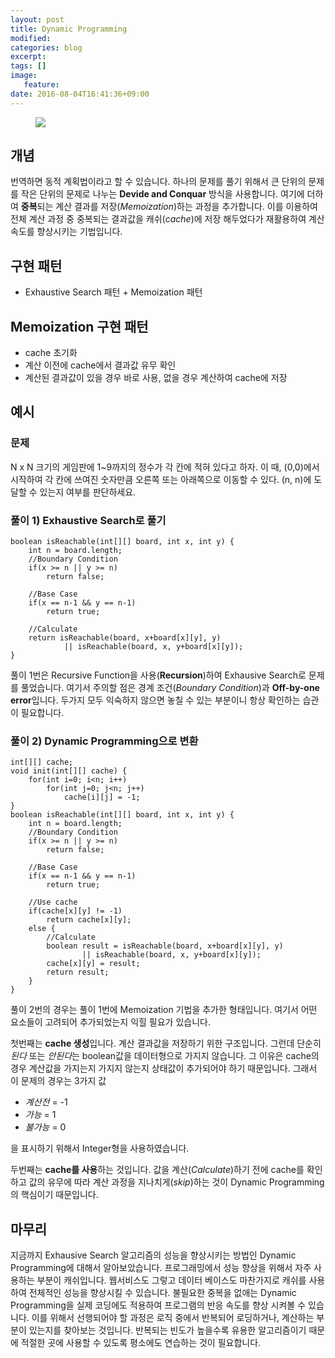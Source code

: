 ```yaml
---
layout: post
title: Dynamic Programming
modified:
categories: blog
excerpt:
tags: []
image:
   feature:
date: 2016-08-04T16:41:36+09:00
---
```


<figure>
	<a href="{{ site.url }}//images/dynamic_programming.jpeg"><img src="{{ site.url }}//images/dynamic_programming.jpeg"></a>
	<caption></caption>
</figure>

## 개념
번역하면 동적 계획법이라고 할 수 있습니다. 하나의 문제를 풀기 위해서 큰 단위의 문제를 작은 단위의 문제로 나누는 **Devide and Conquar** 방식을 사용합니다. 여기에 더하여 **중복**되는 계산 결과를 저장(*Memoization*)하는 과정을 추가합니다. 이를 이용하여 전체 계산 과정 중 중복되는 결과값을 캐쉬(*cache*)에 저장 해두었다가 재활용하여 계산 속도를 향상시키는 기법입니다.

## 구현 패턴
- Exhaustive Search 패턴 + Memoization 패턴

## Memoization 구현 패턴
- cache 초기화
- 계산 이전에 cache에서 결과값 유무 확인
- 계산된 결과값이 있을 경우 바로 사용, 없을 경우 계산하여 cache에 저장

## 예시
### 문제
N x N 크기의 게임판에 1~9까지의 정수가 각 칸에 적혀 있다고 하자. 이 때, (0,0)에서 시작하여 각 칸에 쓰여진 숫자만큼 오른쪽 또는 아래쪽으로 이동할 수 있다. (n, n)에 도달할 수 있는지 여부를 판단하세요.

### 풀이 1) Exhaustive Search로 풀기
~~~
boolean isReachable(int[][] board, int x, int y) {
 	int n = board.length;
	//Boundary Condition
	if(x >= n || y >= n)
		return false;
		
	//Base Case
	if(x == n-1 && y == n-1)
		return true;
		
	//Calculate
	return isReachable(board, x+board[x][y], y)
			|| isReachable(board, x, y+board[x][y]);
}
~~~
풀이 1번은 Recursive Function을 사용(**Recursion**)하여 Exhausive Search로 문제를 풀었습니다. 여기서 주의할 점은 경계 조건(*Boundary Condition*)과 **Off-by-one error**입니다. 두가지 모두 익숙하지 않으면 놓칠 수 있는 부분이니 항상 확인하는 습관이 필요합니다.

### 풀이 2) Dynamic Programming으로 변환
~~~
int[][] cache;
void init(int[][] cache) {
	for(int i=0; i<n; i++)
		for(int j=0; j<n; j++)
			cache[i][j] = -1;
}
boolean isReachable(int[][] board, int x, int y) {
 	int n = board.length;
	//Boundary Condition
	if(x >= n || y >= n)
		return false;
		
	//Base Case
	if(x == n-1 && y == n-1)
		return true;
	
	//Use cache
	if(cache[x][y] != -1)
		return cache[x][y];
	else {
		//Calculate
		boolean result = isReachable(board, x+board[x][y], y)
				|| isReachable(board, x, y+board[x][y]);
		cache[x][y] = result;
		return result;
	}
}
~~~
풀이 2번의 경우는 풀이 1번에 Memoization 기법을 추가한 형태입니다. 여기서 어떤 요소들이 고려되어 추가되었는지  익힐 필요가 있습니다.

첫번째는 **cache 생성**입니다. 계산 결과값을 저장하기 위한 구조입니다. 그런데 단순히 *된다* 또는 *안된다*는 boolean값을 데이터형으로 가지지 않습니다. 그 이유은 cache의 경우 계산값을 가지는지 가지지 않는지 상태값이 추가되어야 하기 때문입니다. 그래서 이 문제의 경우는 3가지 값

- *계산전* = -1
- *가능* = 1
- *불가능* = 0

을 표시하기 위해서 Integer형을 사용하였습니다.

두번째는 **cache를 사용**하는 것입니다. 값을 계산(*Calculate*)하기 전에 cache를 확인하고 값의 유무에 따라 계산 과정을 지나치게(*skip*)하는 것이 Dynamic Programming의 핵심이기 때문입니다.

## 마무리
지금까지 Exhausive Search 알고리즘의 성능을 향상시키는 방법인 Dynamic Programming에 대해서 알아보았습니다. 프로그래밍에서 성능 향상을 위해서 자주 사용하는 부분이 캐쉬입니다. 웹서비스도 그렇고 데이터 베이스도 마찬가지로 캐쉬를 사용하여 전체적인 성능을 향상시킬 수 있습니다. 불필요한 중복을 없애는 Dynamic Programming을 실제 코딩에도 적용하여 프로그램의 반응 속도를 향상 시켜볼 수 있습니다. 이를 위해서 선행되어야 할 과정은 로직 중에서 반복되어 로딩하거나, 계산하는 부분이 있는지를 찾아보는 것입니다. 반복되는 빈도가 높을수록 유용한 알고리즘이기 때문에 적절한 곳에 사용할 수 있도록 평소에도 연습하는 것이 필요합니다.


